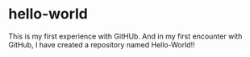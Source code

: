 # hello-world
This is my first experience with GitHUb. And in my first encounter with GitHub, I have created a repository named Hello-World!!

